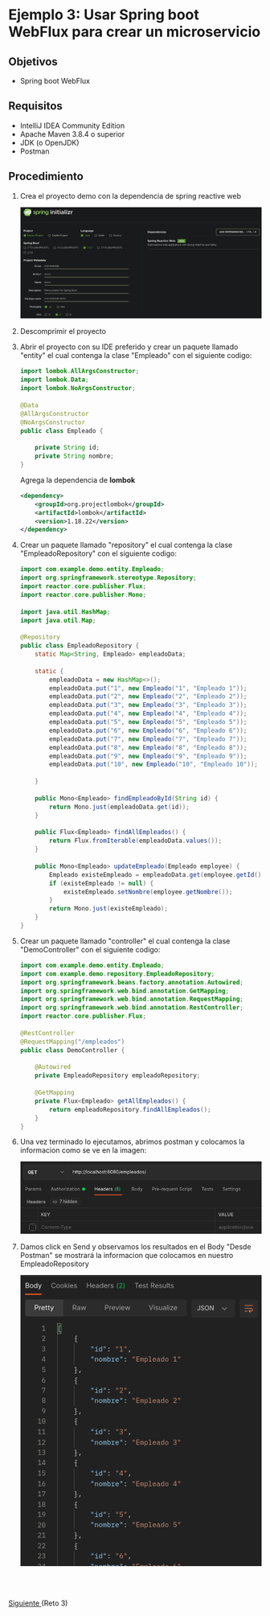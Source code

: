 # Ejemplo 3: Usar Spring boot WebFlux para crear un microservicio

## Objetivos

* Spring boot WebFlux

## Requisitos

- IntelliJ IDEA Community Edition
- Apache Maven 3.8.4 o superior
- JDK (o OpenJDK)
- Postman

## Procedimiento

1. Crea el proyecto demo con la dependencia de spring reactive web

    ![Postman](img/img_01.png)

2. Descomprimir el proyecto

3. Abrir el proyecto con su IDE preferido y crear un paquete llamado "entity" el cual contenga la clase "Empleado" con el siguiente codigo:

    ```java
    import lombok.AllArgsConstructor;
    import lombok.Data;
    import lombok.NoArgsConstructor;

    @Data
    @AllArgsConstructor
    @NoArgsConstructor
    public class Empleado {

        private String id;
        private String nombre;
    }
    ```

    Agrega la dependencia de **lombok**

    ```xml
    <dependency>
        <groupId>org.projectlombok</groupId>
        <artifactId>lombok</artifactId>
        <version>1.18.22</version>
    </dependency>
    ```

4. Crear un paquete llamado "repository" el cual contenga la clase "EmpleadoRepository" con el siguiente codigo:
    
    ```java
    import com.example.demo.entity.Empleado;
    import org.springframework.stereotype.Repository;
    import reactor.core.publisher.Flux;
    import reactor.core.publisher.Mono;

    import java.util.HashMap;
    import java.util.Map;

    @Repository
    public class EmpleadoRepository {
        static Map<String, Empleado> empleadoData;

        static {
            empleadoData = new HashMap<>();
            empleadoData.put("1", new Empleado("1", "Empleado 1"));
            empleadoData.put("2", new Empleado("2", "Empleado 2"));
            empleadoData.put("3", new Empleado("3", "Empleado 3"));
            empleadoData.put("4", new Empleado("4", "Empleado 4"));
            empleadoData.put("5", new Empleado("5", "Empleado 5"));
            empleadoData.put("6", new Empleado("6", "Empleado 6"));
            empleadoData.put("7", new Empleado("7", "Empleado 7"));
            empleadoData.put("8", new Empleado("8", "Empleado 8"));
            empleadoData.put("9", new Empleado("9", "Empleado 9"));
            empleadoData.put("10", new Empleado("10", "Empleado 10"));

        }

        public Mono<Empleado> findEmpleadoById(String id) {
            return Mono.just(empleadoData.get(id));
        }

        public Flux<Empleado> findAllEmpleados() {
            return Flux.fromIterable(empleadoData.values());
        }

        public Mono<Empleado> updateEmpleado(Empleado employee) {
            Empleado existeEmpleado = empleadoData.get(employee.getId());
            if (existeEmpleado != null) {
                existeEmpleado.setNombre(employee.getNombre());
            }
            return Mono.just(existeEmpleado);
        }
    }
    ```

5. Crear un paquete llamado "controller" el cual contenga la clase "DemoController" con el siguiente codigo:

    ```java
    import com.example.demo.entity.Empleado;
    import com.example.demo.repository.EmpleadoRepository;
    import org.springframework.beans.factory.annotation.Autowired;
    import org.springframework.web.bind.annotation.GetMapping;
    import org.springframework.web.bind.annotation.RequestMapping;
    import org.springframework.web.bind.annotation.RestController;
    import reactor.core.publisher.Flux;

    @RestController
    @RequestMapping("/empleados")
    public class DemoController {

        @Autowired
        private EmpleadoRepository empleadoRepository;

        @GetMapping
        private Flux<Empleado> getAllEmpleados() {
            return empleadoRepository.findAllEmpleados();
        }
    }
    ```

6. Una vez terminado lo ejecutamos, abrimos postman y colocamos la informacion como se ve en la imagen:

    ![Postman](img/img_02.png)


7. Damos click en Send y observamos los resultados en el Body "Desde Postman" se mostrará la informacion que colocamos en nuestro EmpleadoRepository

    ![Body](img/img_03.png)

<br/>
<br/>

[Siguiente ](../Reto-03/Readme.md)(Reto 3)